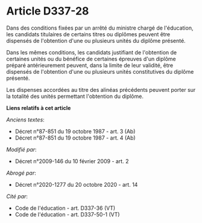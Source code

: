 # Article D337-28

Dans des conditions fixées par un arrêté du ministre chargé de l'éducation, les candidats titulaires de certains titres ou
diplômes peuvent être dispensés de l'obtention d'une ou plusieurs unités du diplôme présenté. 

Dans les mêmes conditions, les candidats justifiant de l'obtention de certaines unités ou du bénéfice de certaines épreuves
d'un diplôme préparé antérieurement peuvent, dans la limite de leur validité, être dispensés de l'obtention d'une ou
plusieurs unités constitutives du diplôme présenté. 

Les dispenses accordées au titre des alinéas précédents peuvent porter sur la totalité des unités permettant l'obtention du
diplôme.

**Liens relatifs à cet article**

_Anciens textes_:

  - Décret n°87-851 du 19 octobre 1987 - art. 3 (Ab)
  - Décret n°87-851 du 19 octobre 1987 - art. 4 (Ab)

_Modifié par_:

  - Décret n°2009-146 du 10 février 2009 - art. 2

_Abrogé par_:

  - Décret n°2020-1277 du 20 octobre 2020 - art. 14

_Cité par_:

  - Code de l'éducation - art. D337-36 (VT)
  - Code de l'éducation - art. D337-50-1 (VT)

